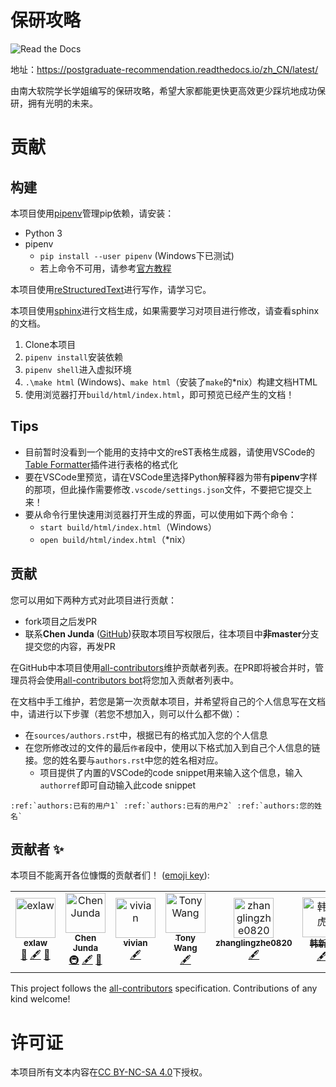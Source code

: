 # 保研攻略

![Read the Docs](https://img.shields.io/readthedocs/postgraduate-recommendation?style=flat-square)

地址：https://postgraduate-recommendation.readthedocs.io/zh_CN/latest/

由南大软院学长学姐编写的保研攻略，希望大家都能更快更高效更少踩坑地成功保研，拥有光明的未来。

# 贡献

## 构建

本项目使用[pipenv](https://pipenv.kennethreitz.org/en/latest/)管理pip依赖，请安装：

- Python 3
- pipenv
    - `pip install --user pipenv` (Windows下已测试)
    - 若上命令不可用，请参考[官方教程](https://pipenv.kennethreitz.org/en/latest/install/#installing-pipenv)

本项目使用[reStructuredText](http://www.sphinx-doc.org/en/master/usage/restructuredtext/basics.html)进行写作，请学习它。

本项目使用[sphinx](http://www.sphinx-doc.org/en/master/contents.html)进行文档生成，如果需要学习对项目进行修改，请查看sphinx的文档。

1. Clone本项目
2. `pipenv install`安装依赖
3. `pipenv shell`进入虚拟环境
4. `.\make html` (Windows)、`make html`（安装了`make`的*nix）构建文档HTML
5. 使用浏览器打开`build/html/index.html`，即可预览已经产生的文档！

## Tips

- 目前暂时没看到一个能用的支持中文的reST表格生成器，请使用VSCode的[Table Formatter](https://marketplace.visualstudio.com/items?itemName=shuworks.vscode-table-formatter)插件进行表格的格式化
- 要在VSCode里预览，请在VSCode里选择Python解释器为带有**pipenv**字样的那项，但此操作需要修改`.vscode/settings.json`文件，不要把它提交上来！
- 要从命令行里快速用浏览器打开生成的界面，可以使用如下两个命令：
    - `start build/html/index.html`（Windows）
    - `open build/html/index.html`（*nix）

## 贡献

您可以用如下两种方式对此项目进行贡献：

- fork项目之后发PR
- 联系**Chen Junda** ([GitHub](https://github.com/viccrubs))获取本项目写权限后，往本项目中**非master**分支提交您的内容，再发PR

在GitHub中本项目使用[all-contributors](https://allcontributors.org/en)维护贡献者列表。在PR即将被合并时，管理员将会使用[all-contributors bot](https://allcontributors.org/docs/en/bot/overview)将您加入贡献者列表中。

在文档中手工维护，若您是第一次贡献本项目，并希望将自己的个人信息写在文档中，请进行以下步骤（若您不想加入，则可以什么都不做）：

- 在`sources/authors.rst`中，根据已有的格式加入您的个人信息
- 在您所修改过的文件的最后`作者`段中，使用以下格式加入到自己个人信息的链接。您的姓名要与`authors.rst`中您的姓名相对应。
    - 项目提供了内置的VSCode的code snippet用来输入这个信息，输入`authorref`即可自动输入此code snippet

```
:ref:`authors:已有的用户1` :ref:`authors:已有的用户2` :ref:`authors:您的姓名` 
```

## 贡献者 ✨

本项目不能离开各位慷慨的贡献者们！ ([emoji key](https://allcontributors.org/docs/en/emoji-key)):

<!-- ALL-CONTRIBUTORS-LIST:START - Do not remove or modify this section -->
<!-- prettier-ignore -->
<table>
  <tr>
    <td align="center"><a href="https://github.com/exlaw"><img src="https://avatars1.githubusercontent.com/u/32476950?v=4" width="64px;" alt="exlaw"/><br /><sub><b>exlaw</b></sub></a><br /><a href="#ideas-exlaw" title="Ideas, Planning, & Feedback">🤔</a> <a href="#content-exlaw" title="Content">🖋</a> <a href="#review-exlaw" title="Reviewed Pull Requests">👀</a></td>
    <td align="center"><a href="https://viccrubs.me"><img src="https://avatars0.githubusercontent.com/u/8363856?v=4" width="64px;" alt="Chen Junda"/><br /><sub><b>Chen Junda</b></sub></a><br /><a href="#infra-viccrubs" title="Infrastructure (Hosting, Build-Tools, etc)">🚇</a> <a href="#content-viccrubs" title="Content">🖋</a> <a href="#review-viccrubs" title="Reviewed Pull Requests">👀</a></td>
    <td align="center"><a href="https://github.com/vivian-jq"><img src="https://avatars1.githubusercontent.com/u/16713101?v=4" width="64px;" alt="vivian"/><br /><sub><b>vivian</b></sub></a><br /><a href="#content-vivian-jq" title="Content">🖋</a></td>
    <td align="center"><a href="https://github.com/tonywang1945yes"><img src="https://avatars0.githubusercontent.com/u/31364471?v=4" width="64px;" alt="Tony Wang"/><br /><sub><b>Tony Wang</b></sub></a><br /><a href="#content-tonywang1945yes" title="Content">🖋</a></td>
    <td align="center"><a href="https://github.com/zhanglingzhe0820"><img src="https://avatars2.githubusercontent.com/u/24886743?v=4" width="64px;" alt="zhanglingzhe0820"/><br /><sub><b>zhanglingzhe0820</b></sub></a><br /><a href="#content-zhanglingzhe0820" title="Content">🖋</a></td>
    <td align="center"><a href="http://hanxinhu.github.io"><img src="https://avatars3.githubusercontent.com/u/24485000?v=4" width="64px;" alt="韩新虎"/><br /><sub><b>韩新虎</b></sub></a><br /><a href="#content-hanxinhu" title="Content">🖋</a></td>
  </tr>
</table>

<!-- ALL-CONTRIBUTORS-LIST:END -->

This project follows the [all-contributors](https://github.com/all-contributors/all-contributors) specification. Contributions of any kind welcome!

# 许可证

本项目所有文本内容在[CC BY-NC-SA 4.0](https://creativecommons.org/licenses/by-nc-sa/4.0/)下授权。
